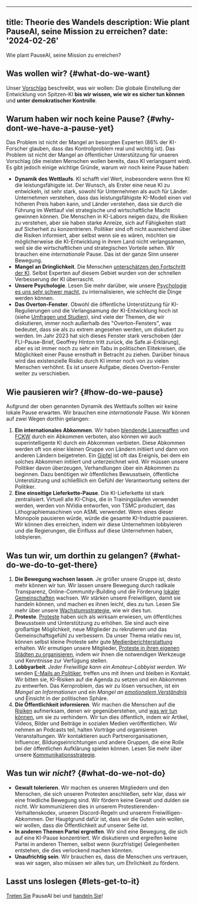 

---
title: Theorie des Wandels
description: Wie plant PauseAI, seine Mission zu erreichen?
date: '2024-02-26'
---

Wie plant PauseAI, seine Mission zu erreichen?

## Was wollen wir? {#what-do-we-want}

Unser [Vorschlag](/proposal) beschreibt, was wir wollen: Die globale Einstellung der Entwicklung von Spitzen-KI **bis wir wissen, wie wir es sicher tun können** und **unter demokratischer Kontrolle**.

## Warum haben wir noch keine Pause? {#why-dont-we-have-a-pause-yet}

Das Problem ist nicht der Mangel an besorgten Experten (86% der KI-Forscher glauben, dass das Kontrollproblem real und wichtig ist).
Das Problem ist nicht der Mangel an öffentlicher Unterstützung für unseren Vorschlag (die meisten Menschen wollen bereits, dass KI verlangsamt wird).
Es gibt jedoch einige wichtige Gründe, warum wir noch keine Pause haben:

- **Dynamik des Wettlaufs**.
  KI schafft viel Wert, insbesondere wenn Ihre KI die leistungsfähigste ist.
  Der Wunsch, als Erster eine neue KI zu entwickeln, ist sehr stark, sowohl für Unternehmen als auch für Länder.
  Unternehmen verstehen, dass das leistungsfähigste KI-Modell einen viel höheren Preis haben kann, und Länder verstehen, dass sie durch die Führung im Wettlauf viel strategische und wirtschaftliche Macht gewinnen können.
  Die Menschen in KI-Labors neigen dazu, die Risiken zu verstehen, aber sie haben starke Anreize, sich auf Fähigkeiten statt auf Sicherheit zu konzentrieren.
  Politiker sind oft nicht ausreichend über die Risiken informiert, aber selbst wenn sie es wären, möchten sie möglicherweise die KI-Entwicklung in ihrem Land nicht verlangsamen, weil sie die wirtschaftlichen und strategischen Vorteile sehen.
  Wir brauchen eine _internationale_ Pause.
  Das ist der ganze Sinn unserer Bewegung.
- **Mangel an Dringlichkeit**.
  Die Menschen [unterschätzen den Fortschritt der KI](/urgency).
  Selbst Experten auf diesem Gebiet wurden von der schnellen Verbesserung der KI überrascht.
- **Unsere Psychologie**.
  Lesen Sie mehr darüber, wie unsere [Psychologie es uns sehr schwer macht](/psychology-of-x-risk), zu internalisieren, wie schlecht die Dinge werden können.
- **Das Overton-Fenster**.
  Obwohl die öffentliche Unterstützung für KI-Regulierungen und die Verlangsamung der KI-Entwicklung hoch ist (siehe [Umfragen und Studien](/polls-and-surveys)), sind viele der Themen, die wir diskutieren, immer noch außerhalb des "Overton-Fensters", was bedeutet, dass sie als zu extrem angesehen werden, um diskutiert zu werden. Im Jahr 2023 hat sich dieses Fenster stark verschoben (der FLI-Pause-Brief, Geoffrey Hinton tritt zurück, die Safe.ai-Erklärung), aber es ist immer noch zu sehr ein Tabu in politischen Elitekreisen, die Möglichkeit einer Pause ernsthaft in Betracht zu ziehen. Darüber hinaus wird das existenzielle Risiko durch KI immer noch von zu vielen Menschen verhöhnt. Es ist unsere Aufgabe, dieses Overton-Fenster weiter zu verschieben.

## Wie pausieren wir? {#how-do-we-pause}

Aufgrund der oben genannten Dynamik des Wettlaufs sollten wir keine lokale Pause erwarten.
Wir brauchen eine _internationale_ Pause.
Wir können auf zwei Wegen dorthin gelangen:

1. **Ein internationales Abkommen**. Wir haben [blendende Laserwaffen](https://en.wikipedia.org/wiki/Protocol_on_Blinding_Laser_Weapons) und [FCKW](https://en.wikipedia.org/wiki/Montreal_Protocol) durch ein Abkommen verboten, also können wir auch superintelligente KI durch ein Abkommen verbieten. Diese Abkommen werden oft von einer kleinen Gruppe von Ländern initiiert und dann von anderen Ländern beigetreten. Ein [Gipfel](/summit) ist oft das Ereignis, bei dem ein solches Abkommen initiiert und unterzeichnet wird. Wir müssen unsere Politiker davon überzeugen, Verhandlungen über ein Abkommen zu beginnen. Dazu benötigen wir öffentliches Bewusstsein, öffentliche Unterstützung und schließlich ein Gefühl der Verantwortung seitens der Politiker.
2. **Eine einseitige Lieferkette-Pause**. Die KI-Lieferkette ist stark zentralisiert. Virtuell alle KI-Chips, die in Trainingsläufen verwendet werden, werden von NVidia entworfen, von TSMC produziert, das Lithographiemaschinen von ASML verwendet. Wenn eines dieser Monopole pausieren würde, würde die gesamte KI-Industrie pausieren. Wir können dies erreichen, indem wir diese Unternehmen lobbyieren und die Regierungen, die Einfluss auf diese Unternehmen haben, lobbyieren.

## Was tun wir, um dorthin zu gelangen? {#what-do-we-do-to-get-there}

1. **Die Bewegung wachsen lassen**. Je größer unsere Gruppe ist, desto mehr können wir tun. Wir lassen unsere Bewegung durch radikale Transparenz, Online-Community-Building und die Förderung [lokaler Gemeinschaften](/communities) wachsen. Wir stärken unsere Freiwilligen, damit sie handeln können, und machen es ihnen leicht, dies zu tun. Lesen Sie mehr über unsere [Wachstumsstrategie](/growth-strategy), wie wir dies tun.
2. **Proteste**. [Proteste](/protests) haben sich als wirksam erwiesen, um öffentliches Bewusstsein und Unterstützung zu erhöhen. Sie sind auch eine großartige Möglichkeit, neue Mitglieder zu rekrutieren und das Gemeinschaftsgefühl zu verbessern. Da unser Thema relativ neu ist, können selbst kleine Proteste sehr gute [Medienberichterstattung](/press) erhalten. Wir ermutigen unsere Mitglieder, [Proteste in ihren eigenen Städten zu organisieren](/organizing-a-protest), indem wir ihnen die notwendigen Werkzeuge und Kenntnisse zur Verfügung stellen.
3. **Lobbyarbeit**. _Jeder Freiwillige kann ein Amateur-Lobbyist werden_. Wir senden [E-Mails an Politiker](/email-builder), treffen uns mit ihnen und bleiben in Kontakt. Wir bitten sie, KI-Risiken auf die Agenda zu setzen und ein Abkommen zu entwerfen. Das Kernproblem, das wir zu lösen versuchen, ist ein _Mangel an Informationen_ und ein _Mangel an [emotionalem Verständnis](/psychology-of-x-risk)_ und Einsicht in der politischen Sphäre.
4. **Die Öffentlichkeit informieren**. Wir machen die Menschen auf die [Risiken](/risks) aufmerksam, denen wir gegenüberstehen, und [was wir tun können](/action), um sie zu verhindern. Wir tun dies öffentlich, indem wir Artikel, Videos, Bilder und Beiträge in sozialen Medien veröffentlichen. Wir nehmen an Podcasts teil, halten Vorträge und organisieren Veranstaltungen. Wir kontaktieren auch Partnerorganisationen, Influencer, Bildungseinrichtungen und andere Gruppen, die eine Rolle bei der öffentlichen Aufklärung spielen können. Lesen Sie mehr über unsere [Kommunikationsstrategie](/communication-strategy).

## Was tun wir _nicht_? {#what-do-we-not-do}

- **Gewalt tolerieren**. Wir machen es unseren Mitgliedern und den Menschen, die sich unseren Protesten anschließen, sehr klar, dass wir eine friedliche Bewegung sind. Wir fördern keine Gewalt und dulden sie nicht. Wir kommunizieren dies in unserem Protestierenden-Verhaltenskodex, unseren Discord-Regeln und unserem Freiwilligen-Abkommen. Der Hauptgrund dafür ist, dass wir die Guten sein wollen, wir wollen, dass die Öffentlichkeit auf unserer Seite ist.
- **In anderen Themen Partei ergreifen**. Wir sind eine Bewegung, die sich auf eine KI-Pause konzentriert. Wir diskutieren und ergreifen keine Partei in anderen Themen, selbst wenn (kurzfristige) Gelegenheiten entstehen, die dies verlockend machen könnten.
- **Unaufrichtig sein**. Wir brauchen es, dass die Menschen uns vertrauen, was wir sagen, also müssen wir alles tun, um Ehrlichkeit zu fördern.

## Lasst uns loslegen {#lets-get-to-it}

[Treten Sie](/join) PauseAI bei und [handeln Sie](/action)!